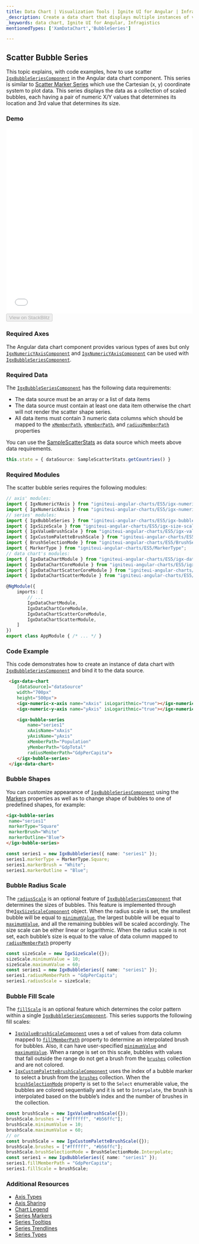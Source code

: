```yaml
---
title: Data Chart | Visualization Tools | Ignite UI for Angular | Infragistics | Scatter Bubble
_description: Create a data chart that displays multiple instances of visual elements in the same plot area in order to create composite chart views.
_keywords: data chart, Ignite UI for Angular, Infragistics
mentionedTypes: ['XamDataChart','BubbleSeries']

---
```


## Scatter Bubble Series

This topic explains, with code examples, how to use scatter [`IgxBubbleSeriesComponent`](/products/ignite-ui-angular/api/docs/typescript/latest/classes/igxbubbleseriescomponent.html) in the Angular data chart component. This series
is similar to [Scatter Marker Series](datachart_series_types_scatter_marker.md) which use the Cartesian (x, y) coordinate system to plot data. This series displays the data as a collection of scaled bubbles, each having a pair of numeric X/Y values that determines its location and 3rd value that determines its size.

### Demo

<div class="sample-container loading" style="height: 500px">
    <iframe id="data-chart-type-scatter-series-iframe" src='{environment:dvDemosBaseUrl}/charts/data-chart-type-scatter-series' width="100%" height="100%" seamless frameBorder="0" onload="onXPlatSampleIframeContentLoaded(this);"></iframe>
</div>
<div>
    <button data-localize="stackblitz" disabled class="stackblitz-btn" data-iframe-id="data-chart-type-scatter-series-iframe" data-demos-base-url="{environment:dvDemosBaseUrl}">View on StackBlitz
    </button>
</div>

<div class="divider--half"></div>

### Required Axes

The Angular data chart component provides various types of axes but only [`IgxNumericYAxisComponent`](/products/ignite-ui-angular/api/docs/typescript/latest/classes/igxnumericyaxiscomponent.html) and [`IgxNumericYAxisComponent`](/products/ignite-ui-angular/api/docs/typescript/latest/classes/igxnumericyaxiscomponent.html) can be used with [`IgxBubbleSeriesComponent`](/products/ignite-ui-angular/api/docs/typescript/latest/classes/igxbubbleseriescomponent.html).

### Required Data

The [`IgxBubbleSeriesComponent`](/products/ignite-ui-angular/api/docs/typescript/latest/classes/igxbubbleseriescomponent.html) has the following data requirements:

-   The data source must be an array or a list of data items
-   The data source must contain at least one data item otherwise the chart will not render the scatter shape series.
-   All data items must contain 3 numeric data columns which should be mapped to the [`xMemberPath`](/products/ignite-ui-angular/api/docs/typescript/latest/classes/igxscatterbasecomponent.html#xmemberpath), [`yMemberPath`](/products/ignite-ui-angular/api/docs/typescript/latest/classes/igxscatterbasecomponent.html#ymemberpath), and [`radiusMemberPath`](/products/ignite-ui-angular/api/docs/typescript/latest/classes/igxbubbleseriescomponent.html#radiusmemberpath) properties

You can use the [SampleScatterStats](datachart_data_sources_stats.md) as data source which meets above data requirements.

```ts
this.state = { dataSource: SampleScatterStats.getCountries() }
```

### Required Modules

The scatter bubble series requires the following modules:

```ts
// axis' modules:
import { IgxNumericYAxis } from "igniteui-angular-charts/ES5/igx-numeric-y-axis";
import { IgxNumericXAxis } from "igniteui-angular-charts/ES5/igx-numeric-x-axis";
// series' modules:
import { IgxBubbleSeries } from "igniteui-angular-charts/ES5/igx-bubble-series";
import { IgxSizeScale } from "igniteui-angular-charts/ES5/igx-size-scale";
import { IgxValueBrushScale } from "igniteui-angular-charts/ES5/igx-value-brush-scale";
import { IgxCustomPaletteBrushScale } from "igniteui-angular-charts/ES5/igx-custom-palette-brush-scale";
import { BrushSelectionMode } from "igniteui-angular-charts/ES5/BrushSelectionMode";
import { MarkerType } from "igniteui-angular-charts/ES5/MarkerType";
// data chart's modules:
import { IgxDataChartModule } from "igniteui-angular-charts/ES5/igx-data-chart-module";
import { IgxDataChartCoreModule } from "igniteui-angular-charts/ES5/igx-data-chart-core-module";
import { IgxDataChartScatterCoreModule } from "igniteui-angular-charts/ES5/igx-data-chart-scatter-core-module";
import { IgxDataChartScatterModule } from "igniteui-angular-charts/ES5/igx-data-chart-scatter-module";

@NgModule({
    imports: [
        // ...
        IgxDataChartModule,
        IgxDataChartCoreModule,
        IgxDataChartScatterCoreModule,
        IgxDataChartScatterModule,
    ]
})
export class AppModule { /* ... */ }
```

### Code Example

This code demonstrates how to create an instance of data chart with [`IgxBubbleSeriesComponent`](/products/ignite-ui-angular/api/docs/typescript/latest/classes/igxbubbleseriescomponent.html) and bind it to the data source.

```html
 <igx-data-chart
    [dataSource]="dataSource"
    width="700px"
    height="500px">
    <igx-numeric-x-axis name="xAxis" isLogarithmic="true"></igx-numeric-x-axis>
    <igx-numeric-y-axis name="yAxis" isLogarithmic="true"></igx-numeric-y-axis>

    <igx-bubble-series
        name="series1"
        xAxisName="xAxis"
        yAxisName="yAxis"
        xMemberPath="Population"
        yMemberPath="GdpTotal"
        radiusMemberPath="GdpPerCapita">
    </igx-bubble-series>
 </igx-data-chart>
```

### Bubble Shapes

You can customize appearance of [`IgxBubbleSeriesComponent`](/products/ignite-ui-angular/api/docs/typescript/latest/classes/igxbubbleseriescomponent.html) using the [Markers](datachart_series_markers.md) properties as well as to change shape of bubbles to one of predefined shapes, for example:

```html
<igx-bubble-series
 name="series1"
 markerType="Square"
 markerBrush="White"
 markerOutline="Blue">
</igx-bubble-series>
```

```ts
const series1 = new IgxBubbleSeries({ name: "series1" });
series1.markerType = MarkerType.Square;
series1.markerBrush = "White";
series1.markerOutline = "Blue";
```

### Bubble Radius Scale

The [`radiusScale`](/products/ignite-ui-angular/api/docs/typescript/latest/classes/igxbubbleseriescomponent.html#radiusscale) is an optional feature of [`IgxBubbleSeriesComponent`](/products/ignite-ui-angular/api/docs/typescript/latest/classes/igxbubbleseriescomponent.html) that determines the sizes of bubbles. This feature is implemented through the[`IgxSizeScaleComponent`](/products/ignite-ui-angular/api/docs/typescript/latest/classes/igxsizescalecomponent.html) object. When the radius scale is set, the smallest bubble will be equal to [`minimumValue`](/products/ignite-ui-angular/api/docs/typescript/latest/classes/igxsizescalecomponent.html#minimumvalue), the largest bubble will be equal to [`maximumValue`](/products/ignite-ui-angular/api/docs/typescript/latest/classes/igxsizescalecomponent.html#maximumvalue), and all the remaining bubbles will be scaled accordingly. The size scale can be either linear or logarithmic. When the radius scale is not set, each bubble’s size is equal to the value of data column mapped to [`radiusMemberPath`](/products/ignite-ui-angular/api/docs/typescript/latest/classes/igxbubbleseriescomponent.html#radiusmemberpath) property

```ts
const sizeScale = new IgxSizeScale({});
sizeScale.minimumValue = 10;
sizeScale.maximumValue = 60;
const series1 = new IgxBubbleSeries({ name: "series1" });
series1.radiusMemberPath = "GdpPerCapita";
series1.radiusScale = sizeScale;
```

### Bubble Fill Scale

The [`fillScale`](/products/ignite-ui-angular/api/docs/typescript/latest/classes/igxbubbleseriescomponent.html#fillscale) is an optional feature which determines the color pattern within a single [`IgxBubbleSeriesComponent`](/products/ignite-ui-angular/api/docs/typescript/latest/classes/igxbubbleseriescomponent.html). This series supports the following fill scales:

-   [`IgxValueBrushScaleComponent`](/products/ignite-ui-angular/api/docs/typescript/latest/classes/igxvaluebrushscalecomponent.html) uses a set of values from data column mapped to [`fillMemberPath`](/products/ignite-ui-angular/api/docs/typescript/latest/classes/igxbubbleseriescomponent.html#fillmemberpath) property to determine an interpolated brush for bubbles. Also, it can have user-specified [`minimumValue`](/products/ignite-ui-angular/api/docs/typescript/latest/classes/igxvaluebrushscalecomponent.html#minimumvalue) and [`maximumValue`](/products/ignite-ui-angular/api/docs/typescript/latest/classes/igxvaluebrushscalecomponent.html#maximumvalue). When a range is set on this scale, bubbles with values that fall outside the range do not get a brush from the [`brushes`](/products/ignite-ui-angular/api/docs/typescript/latest/classes/igxdatachartcomponent.html#brushes) collection and are not colored.
-   [`IgxCustomPaletteBrushScaleComponent`](/products/ignite-ui-angular/api/docs/typescript/latest/classes/igxcustompalettebrushscalecomponent.html) uses the index of a bubble marker to select a brush from the [`brushes`](/products/ignite-ui-angular/api/docs/typescript/latest/classes/igxdatachartcomponent.html#brushes) collection. When the [`brushSelectionMode`](/products/ignite-ui-angular/api/docs/typescript/latest/classes/igxcustompalettebrushscalecomponent.html#brushselectionmode) property is set to the `Select` enumerable value, the bubbles are colored sequentially and it is set to `Interpolate`, the brush is interpolated based on the bubble’s index and the number of brushes in the collection.

```ts
const brushScale = new IgxValueBrushScale({});
brushScale.brushes = ["#ffffff", "#b56ffc"];
brushScale.minimumValue = 10;
brushScale.maximumValue = 60;
// or
const brushScale = new IgxCustomPaletteBrushScale({});
brushScale.brushes = ["#ffffff", "#b56ffc"];
brushScale.brushSelectionMode = BrushSelectionMode.Interpolate;
const series1 = new IgxBubbleSeries({ name: "series1" });
series1.fillMemberPath = "GdpPerCapita";
series1.fillScale = brushScale;
```

### Additional Resources

-   [Axis Types](datachart_axis_types.md)
-   [Axis Sharing](datachart_axis_sharing.md)
-   [Chart Legend](datachart_chart_legends.md)
-   [Series Markers](datachart_series_markers.md)
-   [Series Tooltips](datachart_series_tooltips.md)
-   [Series Trendlines](datachart_series_trendlines.md)
-   [Series Types](datachart_series_types.md)
